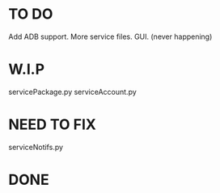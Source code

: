 # TO DO
Add ADB support.
More service files.
GUI. (never happening)

# W.I.P
servicePackage.py
serviceAccount.py

# NEED TO FIX
serviceNotifs.py

# DONE